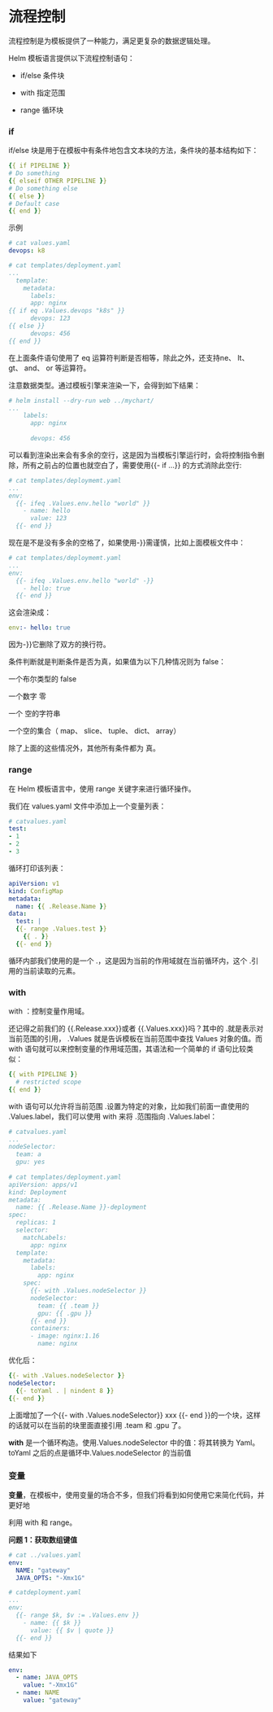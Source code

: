 # 流程控制

流程控制是为模板提供了一种能力，满足更复杂的数据逻辑处理。

Helm 模板语言提供以下流程控制语句：

- if/else 条件块

- with 指定范围

- range 循环块

### if

if/else 块是用于在模板中有条件地包含文本块的方法，条件块的基本结构如下：

```yaml
{{ if PIPELINE }}
# Do something
{{ elseif OTHER PIPELINE }}
# Do something else
{{ else }}
# Default case
{{ end }}
```

示例

```yaml
# cat values.yaml
devops: k8

# cat templates/deployment.yaml
...
  template:
    metadata:
      labels:
      app: nginx
{{ if eq .Values.devops "k8s" }}
	  devops: 123
{{ else }}
	  devops: 456
{{ end }}
```

在上面条件语句使用了 eq 运算符判断是否相等，除此之外，还支持ne、 lt、 gt、 and、 or 等运算符。

注意数据类型。通过模板引擎来渲染一下，会得到如下结果：

```yaml
# helm install --dry-run web ../mychart/
...
	labels:
	  app: nginx
	  
	  devops: 456
```

可以看到渲染出来会有多余的空行，这是因为当模板引擎运行时，会将控制指令删除，所有之前占的位置也就空白了，需要使用{{- if ...}} 的方式消除此空行:

```yaml
# cat templates/deploymemt.yaml
...
env:
  {{- ifeq .Values.env.hello "world" }}
    - name: hello
	  value: 123
  {{- end }}
```

现在是不是没有多余的空格了，如果使用-}}需谨慎，比如上面模板文件中：

```yaml
# cat templates/deploymemt.yaml
...
env:
  {{- ifeq .Values.env.hello "world" -}}
    - hello: true
  {{- end }}
```

这会渲染成：

```yaml
env:- hello: true
```

因为-}}它删除了双方的换行符。

条件判断就是判断条件是否为真，如果值为以下几种情况则为 false：

一个布尔类型的 false

一个数字 零

一个 空的字符串

一个空的集合（ map、 slice、 tuple、 dict、 array）

除了上面的这些情况外，其他所有条件都为 真。

### range

在 Helm 模板语言中，使用 range 关键字来进行循环操作。

我们在 values.yaml 文件中添加上一个变量列表：

```yaml
# catvalues.yaml
test:
- 1
- 2
- 3
```

循环打印该列表：

```yaml
apiVersion: v1
kind: ConfigMap
metadata:
  name: {{ .Release.Name }}
data:
  test: |
  {{- range .Values.test }}
    {{ . }}
  {{- end }}
```

循环内部我们使用的是一个 .，这是因为当前的作用域就在当前循环内，这个 .引用的当前读取的元素。

###  with

with ：控制变量作用域。

还记得之前我们的 {{.Release.xxx}}或者 {{.Values.xxx}}吗？其中的 .就是表示对当前范围的引用， .Values 就是告诉模板在当前范围中查找 Values 对象的值。而 with 语句就可以来控制变量的作用域范围，其语法和一个简单的 if 语句比较类似：

```yaml
{{ with PIPELINE }}
  # restricted scope
{{ end }}
```

with 语句可以允许将当前范围 .设置为特定的对象，比如我们前面一直使用的 .Values.label，我们可以使用 with 来将  .范围指向 .Values.label：

```yaml
# catvalues.yaml
...
nodeSelector:
  team: a
  gpu: yes
  
# cat templates/deployment.yaml
apiVersion: apps/v1
kind: Deployment
metadata:
  name: {{ .Release.Name }}-deployment
spec:
  replicas: 1
  selector:
    matchLabels:
      app: nginx
  template:
    metadata:
      labels:
        app: nginx
    spec:
      {{- with .Values.nodeSelector }}
      nodeSelector:
        team: {{ .team }}
        gpu: {{ .gpu }}
      {{- end }}
      containers:
      - image: nginx:1.16
        name: nginx
```

优化后：

```yaml
{{- with .Values.nodeSelector }}
nodeSelector:
  {{- toYaml . | nindent 8 }}
{{- end }}
```

上面增加了一个{{- with .Values.nodeSelector}} xxx {{- end }}的一个块，这样的话就可以在当前的块里面直接引用 .team 和 .gpu 了。

**with** 是一个循环构造。使用.Values.nodeSelector 中的值：将其转换为 Yaml。toYaml 之后的点是循环中.Values.nodeSelector 的当前值

### 变量

**变量**，在模板中，使用变量的场合不多，但我们将看到如何使用它来简化代码，并更好地

利用 with 和 range。

**问题 1：获取数组键值**

```yaml
# cat ../values.yaml
env:
  NAME: "gateway"
  JAVA_OPTS: "-Xmx1G"

# catdeployment.yaml
...
env:
  {{- range $k, $v := .Values.env }}
    - name: {{ $k }}
      value: {{ $v | quote }}
  {{- end }}
```

结果如下

```yaml
env:
  - name: JAVA_OPTS
    value: "-Xmx1G"
  - name: NAME
    value: "gateway" 
```









